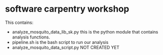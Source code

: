 software carpentry workshop
===========================

This contains:

* analyze_mosquito_data_lib_sk.py this is the python module that contains analysis functions.
* pipeline.sh is the bash script to run our analysis
* analyze_mosquito_data_script.py NOT CREATED YET
